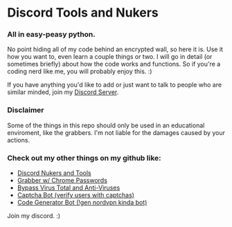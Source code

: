 # Discord Tools and Nukers
### All in easy-peasy python.
No point hiding all of my code behind an encrypted wall, so here it is.
Use it how you want to, even learn a couple things or two. I will go in detail (or sometimes briefly) about how the code works and functions. So if you're a coding nerd like me, you will probably enjoy this. :)

If you have anything you'd like to add or just want to talk to people who are similar minded, join my [Discord Server](https://chasa.wtf).

### Disclaimer
Some of the things in this repo should only be used in an educational enviroment, like the grabbers. I'm not liable for the damages caused by your actions.

### Check out my other things on my github like:
* [Discord Nukers and Tools](https://github.com/itschasa/discord-nuker-tools)
* [Grabber w/ Chrome Passwords](https://github.com/itschasa/grabber)
* [Bypass Virus Total and Anti-Viruses](https://github.com/itschasa/bypass-virustotal)
* [Captcha Bot (verify users with captchas)](https://github.com/itschasa/captcha-bot)
* [Code Generator Bot (!gen nordvpn kinda bot)](https://github.com/itschasa/code-generator)

Join my discord. :)
